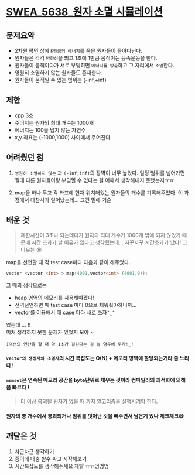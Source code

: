 # [SWEA_5638_원자 소멸 시뮬레이션](https://swexpertacademy.com/main/code/problem/problemDetail.do?contestProbId=AWXRFInKex8DFAUo)
## 문제요약
- 2차원 평면 상에 `K만큼의 에너지`를 품은 원자들이 돌아다닌다.
- 원자들은 각각 `방향성`을 띄고 1초에 1만큼 움직이는 등속운동을 한다. 
- 원자들이 움직이다가 서로 부딪히면 `에너지를 방출`하고 그 자리에서 `소멸`한다.
- 영원히 소멸하지 않는 원자들도 존재한다. 
- 원자들이 움직일 수 있는 범위는 (-inf,+inf)
## 제한
- cpp 3초
- 주어지는 원자의 최대 개수는 1000개 
- 에너지는 100을 넘지 않는 자연수
- x,y 좌표는 (-1000,1000) 사이에서 주어진다. 
## 어려웠던 점
1. `영원히 소멸하지 않는` 과 `(-inf,inf)`의 장벽이 너무 높았다. 
일정 범위를 넘어가면 절대 다른 원자들이랑 부딪힐 수 없다는 걸 어째서 생각해내지 못했는지ㅠㅠ

2. map을 하나 두고 각 좌표에 현재 위치해있는 원자들의 개수를 기록해주었다. 이 과정에서 대참사가 일어났는데... 그건 밑에 기술
## 배운 것
> 제한시간이 3초나 되는데다가 원자의 최대 개수가 1000개 밖에 되지 않았기 때문에 시간 초과가 날 이유가 없다고 생각했는데... 자꾸자꾸 시간초과가 났다! 그 이유는 :angry: 

map을 선언할 때 각 test case마다 다음과 같이 해주었다. 
```cpp
vector <vector <int> > map(4001,vector<int> (4001,0));
```
그 때의 생각으로는
- heap 영역의 메모리를 사용해야겠다! 
- 전역선언하면 매 test case 마다 0으로 채워줘야하니까...
- vector를 이용해서 매 case 마다 새로 쓰자`^_^`

였는데 ... !!  
미처 생각하지 못한 문제가 있었지 모야 ~ 

    1억번의 연산을 할 때 약 1초가 걸린다는 걸 늘 염두에 두자!_! 
#### `vector의 생성자와 소멸자`의 시간 복잡도는 O(N) + 메모리 영역에 할당되는거라 쫌 느리다 ! 
#### `memset`은 연속된 메모리 공간을 byte단위로 채우는 것이라 컴파일러의 최적화에 의해 쫌 빠르다 ! 

> 더 이상 붕괴될 원자가 없을 때 까지 알고리즘을 실행시켜야 한다. 
#### 원자의 총 개수에서 붕괴되거나 범위를 벗어난 것을 빼주면서 남은게 있나 체크체크:smile: 


## 깨달은 것
1. 차근차근 생각하기 
2. 종이에 대충 함수 짜고 시작해보기 
3. 시간복잡도를 생각해주세요 제발 ㅠㅠ엉엉엉